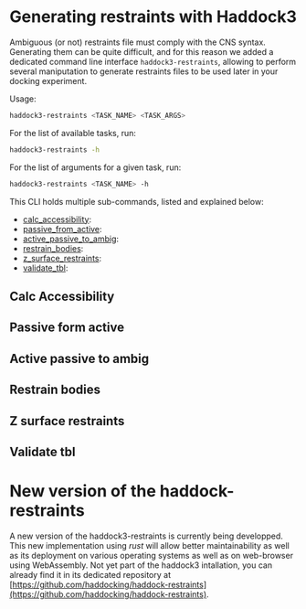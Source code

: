 # Generating restraints with Haddock3

Ambiguous (or not) restraints file must comply with the CNS syntax.
Generating them can be quite difficult, and for this reason we added a dedicated command line interface `haddock3-restraints`, allowing to perform several maniputation to generate restraints files to be used later in your docking experiment.

Usage:
```bash
haddock3-restraints <TASK_NAME> <TASK_ARGS>
```

For the list of available tasks, run:
```bash
haddock3-restraints -h
```

For the list of arguments for a given task, run:
```bash
haddock3-restraints <TASK_NAME> -h
```


This CLI holds multiple sub-commands, listed and explained below:
- [calc_accessibility](#calc-accessibility):
- [passive_from_active](#passive-form-active):
- [active_passive_to_ambig](#active-passive-to-ambig):
- [restrain_bodies](#restrain-bodies):
- [z_surface_restraints](#z-surface-restraints):
- [validate_tbl](#validate-tbl):


## Calc Accessibility


## Passive form active


## Active passive to ambig


## Restrain bodies


## Z surface restraints


## Validate tbl



# New version of the haddock-restraints

A new version of the haddock3-restraints is currently being developped.
This new implementation using *rust* will allow better maintainability as well as its deployment on various operating systems as well as on web-browser using WebAssembly.
Not yet part of the haddock3 intallation, you can already find it in its dedicated repository at [https://github.com/haddocking/haddock-restraints](https://github.com/haddocking/haddock-restraints).